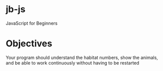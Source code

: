 # jb-js
JavaScript for Beginners

# Objectives
Your program should understand the habitat numbers, show the animals, and be able to work continuously without having to be restarted
